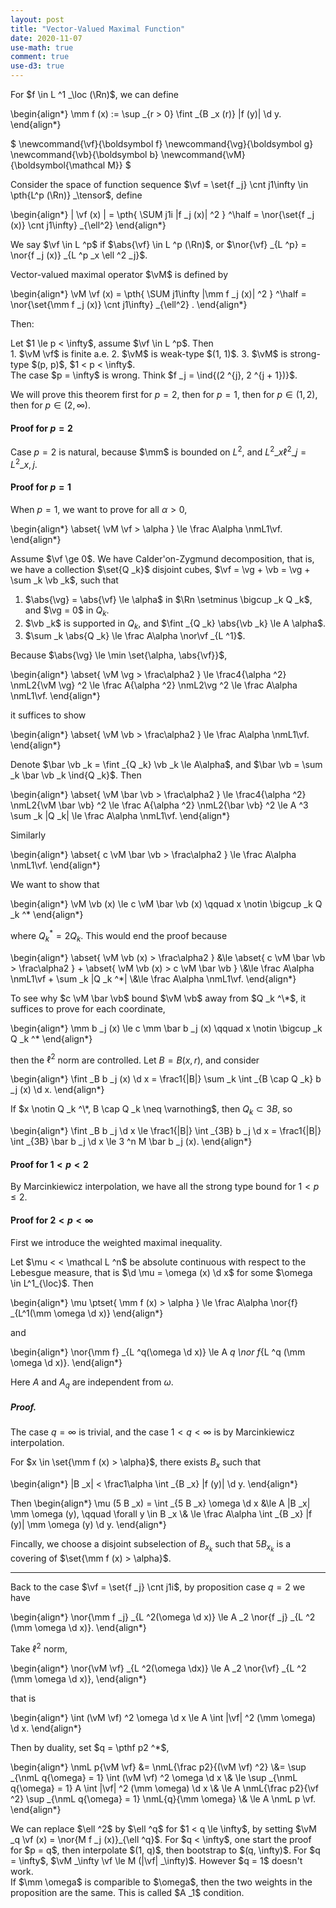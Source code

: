 ```yaml
---
layout: post
title: "Vector-Valued Maximal Function"
date: 2020-11-07
use-math: true
comment: true
use-d3: true
---
```


For $f \in L ^1 _\loc (\Rn)$, we can define

\begin{align\*}
    \mm f (x) := \sup _{r > 0} \fint _{B _x (r)} |f (y)| \d y.
\end{align\*}

$
\newcommand{\vf}{\boldsymbol f}
\newcommand{\vg}{\boldsymbol g}
\newcommand{\vb}{\boldsymbol b}
\newcommand{\vM}{\boldsymbol{\mathcal M}}
$

Consider the space of function sequence $\vf = \set{f _j} \cnt j1\infty \in \pth{L^p (\Rn)} _\tensor$, define 

\begin{align\*}
    | \vf (x) | = \pth{
        \SUM j1i |f _j (x)| ^2
    } ^\half = \nor{\set{f _j (x)} \cnt j1\infty} _{\ell^2}
\end{align\*}

We say $\vf \in L ^p$ if $\abs{\vf} \in L ^p (\Rn)$, or $\nor{\vf} _{L ^p} = \nor{f _j (x)} _{L ^p _x \ell ^2 _j}$. 

Vector-valued maximal operator $\vM$ is defined by 

\begin{align\*}
    \vM \vf (x) = \pth{
        \SUM j1\infty |\mm f _j (x)| ^2
    } ^\half = \nor{\set{\mm f _j (x)} \cnt j1\infty} _{\ell^2} .
\end{align\*}

Then: 

<div theorem="Theorem">
Let $1 \le p < \infty$, assume $\vf \in L ^p$. Then

<div markdown="1">
1. $\vM \vf$ is finite a.e.
2. $\vM$ is weak-type $(1, 1)$.
3. $\vM$ is strong-type $(p, p)$, $1 < p < \infty$.
</div>

</div>

<div theorem="Remark">
The case $p = \infty$ is wrong. Think $f _j = \ind{(2 ^{j}, 2 ^{j + 1})}$.
</div>

We will prove this theorem first for $p = 2$, then for $p = 1$, then for $p \in (1, 2)$, then for $p \in (2, \infty)$.

#### Proof for $p = 2$

Case $p = 2$ is natural, because $\mm$ is bounded on $L^2$, and $L ^2 \_x \ell ^2 \_j = L ^2\_{x, j}$. 

#### Proof for $p = 1$

When $p = 1$, we want to prove for all $\alpha > 0$,

\begin{align\*}
    \abset{
        \vM \vf > \alpha
    } \le \frac A\alpha \nmL1\vf.
\end{align\*}

Assume $\vf \ge 0$. We have Calder\'on-Zygmund decomposition, that is, we have a collection $\set{Q _k}$ disjoint cubes, $\vf = \vg + \vb = \vg + \sum _k \vb _k$, such that 

1. $\abs{\vg} = \abs{\vf} \le \alpha$ in $\Rn \setminus \bigcup _k Q _k$, and $\vg = 0$ in $Q _k$. 
2. $\vb _k$ is supported in $Q _k$, and $\fint _{Q _k} \abs{\vb _k} \le A \alpha$.
3. $\sum _k \abs{Q _k} \le \frac A\alpha \nor\vf _{L ^1}$.

Because $\abs{\vg} \le \min \set{\alpha, \abs{\vf}}$,

\begin{align\*}
    \abset{
        \vM \vg > \frac\alpha2
    } \le \frac4{\alpha ^2} \nmL2{\vM \vg} ^2 \le \frac A{\alpha ^2} \nmL2\vg ^2 \le \frac A\alpha \nmL1\vf.
\end{align\*}

it suffices to show 

\begin{align\*}
    \abset{
        \vM \vb > \frac\alpha2
    } \le \frac A\alpha \nmL1\vf.
\end{align\*}

Denote $\bar \vb _k = \fint _{Q _k} \vb _k \le A\alpha$, and $\bar \vb = \sum _k \bar \vb _k \ind{Q _k}$. Then 

\begin{align\*}
    \abset{
        \vM \bar \vb > \frac\alpha2
    } \le \frac4{\alpha ^2} \nmL2{\vM \bar \vb} ^2 \le \frac A{\alpha ^2} \nmL2{\bar \vb} ^2 \le A ^3 \sum _k |Q _k| \le \frac A\alpha \nmL1\vf.
\end{align\*}

Similarly 

\begin{align\*}
    \abset{
        c \vM \bar \vb > \frac\alpha2
    } \le \frac A\alpha \nmL1\vf.
\end{align\*}

We want to show that 

\begin{align\*}
    \vM \vb (x) \le c \vM \bar \vb (x) \qquad x \notin \bigcup _k Q _k ^*
\end{align\*}

where $Q _k ^* = 2 Q _k$. This would end the proof because 


\begin{align\*}
    \abset{
        \vM \vb (x) > \frac\alpha2 
    } 
    &\le \abset{
        c \vM \bar \vb > \frac\alpha2
    } + \abset{
        \vM \vb (x) > c \vM \bar \vb
    } 
    \\\&\le \frac A\alpha \nmL1\vf + \sum _k |Q _k ^*|
    \\\&\le \frac A\alpha \nmL1\vf.
\end{align\*}


To see why $c \vM \bar \vb$ bound $\vM \vb$ away from $Q _k ^\*$, it suffices to prove for each coordinate,

\begin{align\*}
    \mm b _j (x) \le c \mm \bar b _j (x) \qquad x \notin \bigcup _k Q _k ^\*
\end{align\*}

then the $\ell ^2$ norm are controlled. Let $B = B (x, r)$, and consider 

\begin{align\*}
    \fint _B b _j (x) \d x = \frac1{|B|} \sum _k \int _{B \cap Q _k} b _j (x) \d x.
\end{align\*}

If $x \notin Q _k ^\*, B \cap Q _k \neq \varnothing$, then $Q _k \subset 3 B$, so 

\begin{align\*}
    \fint _B b _j \d x \le \frac1{|B|} \int _{3B} b _j \d x = \frac1{|B|} \int _{3B} \bar b _j \d x \le 3 ^n M \bar b _j (x).
\end{align\*}

#### Proof for $1 < p < 2$

By Marcinkiewicz interpolation, we have all the strong type bound for $1 < p \le 2$. 

#### Proof for $2 < p < \infty$

First we introduce the weighted maximal inequality.

<div theorem="Proposition">
Let $\mu < < \mathcal L ^n$ be absolute continuous with respect to the Lebesgue measure, that is $\d \mu = \omega (x) \d x$ for some $\omega \in L^1_{\loc}$. Then 

\begin{align*}
    \mu \ptset{
        \mm f (x) > \alpha
    } \le \frac A\alpha \nor{f} _{L^1(\mm \omega \d x)}
\end{align*}

and 

\begin{align*}
    \nor{\mm f} _{L ^q(\omega \d x)} \le A _q \nor f_{L ^q (\mm \omega \d x)}.
\end{align*}

Here $A$ and $A _q$ are independent from $\omega$.
</div>

##### Proof. 

The case $q = \infty$ is trivial, and the case $1 < q < \infty$ is by Marcinkiewicz interpolation.

For $x \in \set{\mm f (x) > \alpha}$, there exists $B _x$ such that 

\begin{align\*}
    |B _x| < \frac1\alpha \int _{B _x} |f (y)| \d y.
\end{align\*}

Then 
\begin{align\*}
    \mu (5 B \_x) = \int \_{5 B \_x} \omega \d x &\le A |B \_x| \mm \omega (y), \qquad \forall y \in B _x
    \\\&
    \le \frac A\alpha \int _{B _x} |f (y)| \mm \omega (y) \d y.
\end{align\*}

Fincally, we choose a disjoint subselection of $B _{x _k}$ such that $5 B _{x _k}$ is a covering of $\set{\mm f (x) > \alpha}$.

---

Back to the case $\vf = \set{f _j} \cnt j1i$, by proposition case $q = 2$ we have 

\begin{align\*}
    \nor{\mm f _j} _{L ^2(\omega \d x)} \le A _2 \nor{f _j} _{L ^2 (\mm \omega \d x)}.
\end{align\*} 

Take $\ell ^2$ norm, 

\begin{align\*}
    \nor{\vM \vf} _{L ^2(\omega \dx)} \le A _2 \nor{\vf}  _{L ^2 (\mm \omega \d x)},
\end{align\*}

that is 

\begin{align\*}
    \int (\vM \vf) ^2 \omega \d x \le A \int |\vf| ^2 (\mm \omega) \d x.
\end{align\*}

Then by duality, set $q = \pthf p2 ^*$,

\begin{align\*}
    \nmL p{\vM \vf} &= \nmL{\frac p2}{(\vM \vf) ^2} 
    \\\&= \sup _{\nmL q{\omega} = 1} 
    \int (\vM \vf) ^2 \omega \d x 
    \\\& \le \sup _{\nmL q{\omega} = 1} A \int |\vf| ^2 (\mm \omega) \d x \\\& \le A \nmL{\frac p2}{\vf ^2} \sup _{\nmL q{\omega} = 1}  \nmL{q}{\mm \omega} 
    \\\& \le A \nmL p \vf.
\end{align\*}

<div theorem="Remark">
We can replace $\ell ^2$ by $\ell ^q$ for $1 < q \le \infty$, by setting $\vM _q \vf (x) = \nor{M f _j (x)}_{\ell ^q}$. For $q < \infty$, one start the proof for $p = q$, then interpolate $(1, q)$, then bootstrap to $(q, \infty)$. For $q = \infty$, $\vM _\infty \vf \le M (|\vf| _\infty)$. However $q = 1$ doesn't work.
</div>

<div theorem="Remark">
If $\mm \omega$ is comparible to $\omega$, then the two weights in the proposition are the same. This is called $A _1$ condition.
</div>